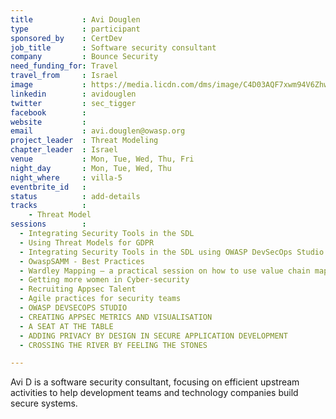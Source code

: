 ```yaml
---
title           : Avi Douglen
type            : participant
sponsored_by    : CertDev
job_title       : Software security consultant
company         : Bounce Security
need_funding_for: Travel
travel_from     : Israel
image           : https://media.licdn.com/dms/image/C4D03AQF7xwm94V6Zhw/profile-displayphoto-shrink_800_800/0?e=1529935200&v=beta&t=hhF3gwfqcZ5U-U5hIHNgE8kY6LUCJs5pL70dRkbujd0
linkedin        : avidouglen
twitter         : sec_tigger
facebook        :
website         :
email           : avi.douglen@owasp.org
project_leader  : Threat Modeling
chapter_leader  : Israel
venue           : Mon, Tue, Wed, Thu, Fri
night_day       : Mon, Tue, Wed, Thu
night_where     : villa-5
eventbrite_id   :
status          : add-details
tracks          :
    - Threat Model
sessions        :
  - Integrating Security Tools in the SDL
  - Using Threat Models for GDPR
  - Integrating Security Tools in the SDL using OWASP DevSecOps Studio
  - OwaspSAMM - Best Practices
  - Wardley Mapping – a practical session on how to use value chain mapping
  - Getting more women in Cyber-security
  - Recruiting Appsec Talent
  - Agile practices for security teams
  - OWASP DEVSECOPS STUDIO
  - CREATING APPSEC METRICS AND VISUALISATION
  - A SEAT AT THE TABLE
  - ADDING PRIVACY BY DESIGN IN SECURE APPLICATION DEVELOPMENT
  - CROSSING THE RIVER BY FEELING THE STONES

---
```


Avi D is a software security consultant, focusing on efficient upstream activities to help development teams and technology companies build secure systems. 
